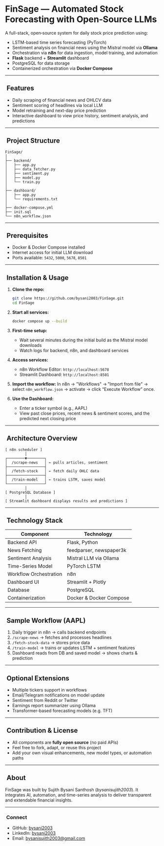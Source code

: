 # ​ FinSage — Automated Stock Forecasting with Open‑Source LLMs

A full-stack, open‑source system for daily stock price prediction using:

- LSTM-based time series forecasting (PyTorch)
- Sentiment analysis on financial news using the Mistral model via **Ollama**
- Orchestration via **n8n** for data ingestion, model training, and automation
- **Flask** backend + **Streamlit** dashboard
- PostgreSQL for data storage
- Containerized orchestration via **Docker Compose**

---

## ​ Features

- Daily scraping of financial news and OHLCV data
- Sentiment scoring of headlines via local LLM
- Model retraining and next-day price prediction
- Interactive dashboard to view price history, sentiment analysis, and predictions

---

## ​ Project Structure

```
FinSage/
│
├── backend/
│   ├── app.py
│   ├── data_fetcher.py
│   ├── sentiment.py
│   ├── model.py
│   └── train.py
│
├── dashboard/
│   ├── app.py
│   └── requirements.txt
│
├── docker-compose.yml
├── init.sql
└── n8n_workflow.json
```

---

## ​ Prerequisites

- Docker & Docker Compose installed  
- Internet access for initial LLM download  
- Ports available: `5432`, `5000`, `5678`, `8501`

---

## ​ Installation & Usage

1. **Clone the repo:**
   ```bash
   git clone https://github.com/bysani2003/FinSage.git
   cd FinSage
   ```

2. **Start all services:**
   ```bash
   docker compose up --build
   ```

3. **First-time setup:**
   - Wait several minutes during the initial build as the Mistral model downloads
   - Watch logs for backend, n8n, and dashboard services

4. **Access services:**
   - n8n Workflow Editor: `http://localhost:5678`
   - Streamlit Dashboard: `http://localhost:8501`

5. **Import the workflow:**
   In n8n → "Workflows" → "Import from file" → select `n8n_workflow.json` → activate → click “Execute Workflow” once.

6. **Use the Dashboard:**
   - Enter a ticker symbol (e.g., AAPL)
   - View past close prices, recent news & sentiment scores, and the predicted next closing price

---

## ​ Architecture Overview

```text
[ n8n scheduler ]
         │
┌────────▼────────┐
│  /scrape-news   │ ← pulls articles, sentiment
├─────────────────┤
│  /fetch-stock   │ ← fetch daily OHLC data
├─────────────────┤
│  /train-model   │ ← trains LSTM, saves model
└─────────────────┘
         │
[ PostgreSQL Database ]
         │
[ Streamlit dashboard displays results and predictions ]
```

---

## ​ Technology Stack

| Component            | Technology             |
|---------------------|------------------------|
| Backend API         | Flask, Python          |
| News Fetching       | feedparser, newspaper3k |
| Sentiment Analysis  | Mistral LLM via Ollama |
| Time-Series Model   | PyTorch LSTM           |
| Workflow Orchestration | n8n                |
| Dashboard UI        | Streamlit + Plotly     |
| Database            | PostgreSQL             |
| Containerization    | Docker & Docker Compose |

---

## ​ Sample Workflow (AAPL)

1. Daily trigger in n8n → calls backend endpoints
2. `/scrape-news` → fetches and processes headlines
3. `/fetch-stock-data` → stores price data
4. `/train-model` → trains or updates LSTM + sentiment features
5. Dashboard reads from DB and saved model → shows charts & prediction

---

## ​ Optional Extensions

- Multiple tickers support in workflows
- Email/Telegram notifications on model update
- Sentiment from Reddit or Twitter
- Earnings report summarizer using Ollama
- Transformer-based forecasting models (e.g. TFT)

---

## ​ Contribution & License

- All components are **fully open source** (no paid APIs)
- Feel free to fork, adapt, or reuse this project
- Add your own visual enhancements, new model types, or automation paths

---

## ​ About

FinSage was built by Sujith Bysani Santhosh (*bysanisujith2003*). It integrates AI, automation, and time-series analysis to deliver transparent and extendable financial insights.

---

### ​ Connect

- GitHub: [bysani2003](https://github.com/bysani2003)  
- LinkedIn: [bysani2003](https://www.linkedin.com/in/sujith-bysani-santhosh-51b55020a/)
- Email: bysanisujith2003@gmail.com

